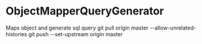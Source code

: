 # ObjectMapperQueryGenerator
Maps object and generate sql query
git pull origin master --allow-unrelated-histories
git push --set-upstream origin master
